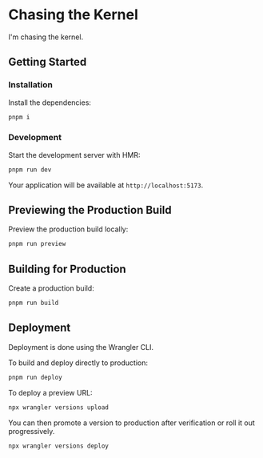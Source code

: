 # Chasing the Kernel


I'm chasing the kernel.

## Getting Started

### Installation

Install the dependencies:

```bash
pnpm i
```

### Development

Start the development server with HMR:

```bash
pnpm run dev
```

Your application will be available at `http://localhost:5173`.

## Previewing the Production Build

Preview the production build locally:

```bash
pnpm run preview
```

## Building for Production

Create a production build:

```bash
pnpm run build
```

## Deployment

Deployment is done using the Wrangler CLI.

To build and deploy directly to production:

```sh
pnpm run deploy
```

To deploy a preview URL:

```sh
npx wrangler versions upload
```

You can then promote a version to production after verification or roll it out progressively.

```sh
npx wrangler versions deploy
```
